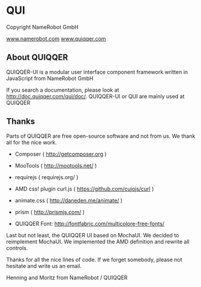 
# QUI

Copyright NameRobot GmbH

www.namerobot.com
www.quiqqer.com

## About QUIQQER

QUIQQER-UI is a modular user interface component framework written in JavaScript from NameRobot GmbH

If you search a documentation, please look at http://doc.quiqqer.com/qui/doc/.
QUIQQER-UI or QUI are mainly used at QUIQQER

## Thanks

Parts of QUIQQER are free open-source software and not from us.
We thank all for the nice work.

- Composer ( http://getcomposer.org )
- MooTools ( http://mootools.net/ )
- requirejs ( requirejs.org/ )
- AMD css! plugin curl.js ( https://github.com/cujojs/curl )
- animate.css ( http://daneden.me/animate/ )
- prism ( http://prismjs.com/ )

- QUIQQER Font: http://fontfabric.com/multicolore-free-fonts/

Last but not least, the QUIQQER UI based on MochaUI.
We decided to reimplement MochaUI.
We implemented the AMD definition and rewrite all controls.

Thanks for all the nice lines of code.
If we forget somebody, please not hesitate and write us an email.

Henning and Moritz from NameRobot / QUIQQER
